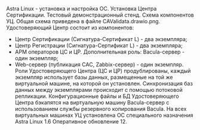 Astra Linux - установка и настройка ОС. Установка Центра Сертификации. Тестовый демонстрационный стенд.
Схема компонентов УЦ. Общая схема приведена в файле CAValidata.drawio.png. 
Удостоверяющий Центр состоит из компонентов:
 - Центр Сертификации (Сигнатура-Сертификат L) - два экземпляра;
 - Центр Регистрации (Сигнатура-Сертификат L) - два экземпляра;
 - АРМ операторов ЦС и ЦР. Дополнительная роль: Bacula-сервер - один экземпляр;
 - Web-сервер (публикация САС, Zabbix-сервер) - один экземпляр.
Роли Удостоверяющего Центра (ЦС и ЦР) продублированы, каждый экземпляр использует базы данных, размещенные на той же виртуальной машине, на которой он установлен.
Синхронизация баз данных между экземплярами происходит с помощью потоковой репликации.
Конфигурационные файлы и БД Удостоверяющего Центра бэкапятся на виртуальную машину Bacula-сервер с использованием службы резервного копирования Bacula.
На всех виртуальных машинах УЦ установлена ОС специального назначения Astra Linux 1.6 Оперативное обновление 12.
